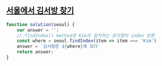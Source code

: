 ## <a href='https://school.programmers.co.kr/learn/courses/30/lessons/12919'>서울에서 김서방 찾기</a>

```javascript 
function solution(seoul) {
    var answer = '';
    //.findIndex() method로 Kim과 일치하는 문자열의 index 반환
    const where = seoul.findIndex(item => item === 'Kim') 
    answer = `김서방은 ${where}에 있다`
    return answer;
}
```
